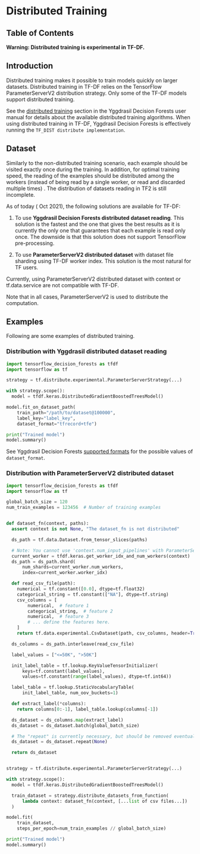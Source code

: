 # Distributed Training

<!-- docs_infra:strip_begin -->

## Table of Contents

<!--ts-->

<!--te-->

<!-- docs_infra:strip_end -->

**Warning: Distributed training is experimental in TF-DF.**

## Introduction

Distributed training makes it possible to train models quickly on larger
datasets. Distributed training in TF-DF relies on the TensorFlow
ParameterServerV2 distribution strategy. Only some of the TF-DF models support
distributed training.

See the
[distributed training](https://github.com/google/yggdrasil-decision-forests/documentation/user_manual.md?#distributed-training)
section in the Yggdrasil Decision Forests user manual for details about the
available distributed training algorithms. When using distributed training in
TF-DF, Yggdrasil Decision Forests is effectively running the `TF_DIST distribute
implementation`.

## Dataset

Similarly to the non-distributed training scenario, each example should be
visited exactly once during the training. In addition, for optimal training
speed, the reading of the examples should be distributed among the workers
(instead of being read by a single worker, or read and discarded multiple times)
. The distribution of datasets reading in TF2 is still incomplete.

As of today ( Oct 2021), the following solutions are available for TF-DF:

1.  To use **Yggdrasil Decision Forests distributed dataset reading**. This
    solution is the fastest and the one that gives the best results as it is
    currently the only one that guarantees that each example is read only once.
    The downside is that this solution does not support TensorFlow
    pre-processing.

2.  To use **ParameterServerV2 distributed dataset** with dataset file sharding
    using TF-DF worker index. This solution is the most natural for TF users.

Currently, using ParameterServerV2 distributed dataset with context or
tf.data.service are not compatible with TF-DF.

Note that in all cases, ParameterServerV2 is used to distribute the computation.

## Examples

Following are some examples of distributed training.

### Distribution with Yggdrasil distributed dataset reading

```python
import tensorflow_decision_forests as tfdf
import tensorflow as tf

strategy = tf.distribute.experimental.ParameterServerStrategy(...)

with strategy.scope():
  model = tfdf.keras.DistributedGradientBoostedTreesModel()

model.fit_on_dataset_path(
    train_path="/path/to/dataset@100000",
    label_key="label_key",
    dataset_format="tfrecord+tfe")

print("Trained model")
model.summary()
```

See Yggdrasil Decision Forests
[supported formats](https://github.com/google/yggdrasil-decision-forests/blob/main/documentation/user_manual.md#dataset-path-and-format)
for the possible values of `dataset_format`.

### Distribution with ParameterServerV2 distributed dataset

```python
import tensorflow_decision_forests as tfdf
import tensorflow as tf

global_batch_size = 120
num_train_examples = 123456  # Number of training examples


def dataset_fn(context, paths):
  assert context is not None, "The dataset_fn is not distributed"

  ds_path = tf.data.Dataset.from_tensor_slices(paths)

  # Note: You cannot use 'context.num_input_pipelines' with ParameterServerV2.
  current_worker = tfdf.keras.get_worker_idx_and_num_workers(context)
  ds_path = ds_path.shard(
      num_shards=current_worker.num_workers,
      index=current_worker.worker_idx)

  def read_csv_file(path):
    numerical = tf.constant([0.0], dtype=tf.float32)
    categorical_string = tf.constant(["NA"], dtype=tf.string)
    csv_columns = [
        numerical,  # feature 1
        categorical_string,  # feature 2
        numerical,  # feature 3
        # ... define the features here.
    ]
    return tf.data.experimental.CsvDataset(path, csv_columns, header=True)

  ds_columns = ds_path.interleave(read_csv_file)

  label_values = ["<=50K", ">50K"]

  init_label_table = tf.lookup.KeyValueTensorInitializer(
      keys=tf.constant(label_values),
      values=tf.constant(range(label_values), dtype=tf.int64))

  label_table = tf.lookup.StaticVocabularyTable(
      init_label_table, num_oov_buckets=1)

  def extract_label(*columns):
    return columns[0:-1], label_table.lookup(columns[-1])

  ds_dataset = ds_columns.map(extract_label)
  ds_dataset = ds_dataset.batch(global_batch_size)

  # The "repeat" is currently necessary, but should be removed eventually.
  ds_dataset = ds_dataset.repeat(None)

  return ds_dataset


strategy = tf.distribute.experimental.ParameterServerStrategy(...)

with strategy.scope():
  model = tfdf.keras.DistributedGradientBoostedTreesModel()

  train_dataset = strategy.distribute_datasets_from_function(
      lambda context: dataset_fn(context, [...list of csv files...])
  )

model.fit(
    train_dataset,
    steps_per_epoch=num_train_examples // global_batch_size)

print("Trained model")
model.summary()
```
